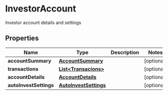 

# InvestorAccount

Investor account details and settings

## Properties

| Name | Type | Description | Notes |
|------------ | ------------- | ------------- | -------------|
|**accountSummary** | [**AccountSummary**](AccountSummary.md) |  |  [optional] |
|**transactions** | [**List&lt;Transacions&gt;**](Transacions.md) |  |  [optional] |
|**accountDetails** | [**AccountDetails**](AccountDetails.md) |  |  [optional] |
|**autoInvestSettings** | [**AutoInvestSettings**](AutoInvestSettings.md) |  |  [optional] |



